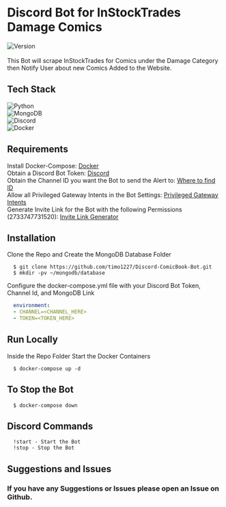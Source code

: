 # Discord Bot for InStockTrades Damage Comics

![Version](https://img.shields.io/badge/version-0.95-blue.svg?cacheSeconds=2592000)\
<br>
This Bot will scrape InStockTrades for Comics under the Damage Category
then Notify User about new Comics Added to the Website.

## Tech Stack

![Python](https://img.shields.io/badge/-Python-000000?style=flat&logo=python)\
![MongoDB](https://img.shields.io/badge/-MongoDB-000000?style=flat&logo=mongodb)\
![Discord](https://img.shields.io/badge/-Discord-000000?style=flat&logo=discord)\
![Docker](https://img.shields.io/badge/-Docker-000000?style=flat&logo=docker)

## Requirements

Install Docker-Compose: [Docker](https://docs.docker.com/compose/install/)\
Obtain a Discord Bot Token: [Discord](https://discord.com/developers/applications/)\
Obtain the Channel ID you want the Bot to send the Alert to: [Where to find ID](https://support.discord.com/hc/en-us/articles/206346498-Where-can-I-find-my-User-Server-Message-ID-)\
Allow all Privileged Gateway Intents in the Bot Settings: [Privileged Gateway Intents](https://discordpy.readthedocs.io/en/latest/intents.html)\
Generate Invite Link for the Bot with the following Permissions (2733747731520): [Invite Link Generator](https://discordapi.com/permissions.html)

## Installation

Clone the Repo and Create the MongoDB Database Folder

```shell
  $ git clone https://github.com/timo1227/Discord-ComicBook-Bot.git
  $ mkdir -pv ~/mongodb/database
```

Configure the docker-compose.yml file with your Discord Bot Token, Channel Id, and MongoDB Link

```docker-compose.yml
  environment:
  - CHANNEL=<CHANNEL_HERE>
  - TOKEN=<TOKEN_HERE>
```

## Run Locally

Inside the Repo Folder Start the Docker Containers

```shell
  $ docker-compose up -d
```

## To Stop the Bot

```shell
  $ docker-compose down
```

## Discord Commands

```discord
  !start - Start the Bot
  !stop - Stop the Bot
```

<!-- Once in watchlist the Bot will check every  Minutes for new Comics and send a Message to the Channel you configured. -->

## Suggestions and Issues

### If you have any Suggestions or Issues please open an Issue on Github.
